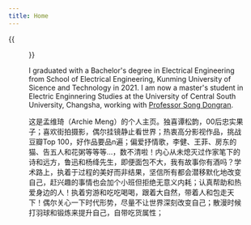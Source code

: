 ```yaml
---
title: Home
---
```


{{<figure src="/image/Myself.jpg" caption="Mount Emei Scenic Area, including Leshan Grand Buddha Scenic Area. Photo by my sister in December 2022." width="520">}}

I graduated with a Bachelor's degree in Electrical Engineering from School of Electrical Engineering, Kunming University of Sicence and Technology in 2021.  I am now a master's student in Electric Enginnering Studies at the University of Central South University, Changsha, working with [Professor Song Dongran](https://faculty.csu.edu.cn/songdongran1/zh_CN/index.htm). 

这是孟维琦（Archie Meng）的个人主页。独喜谭松韵，00后忠实果子；喜欢街拍摄影，偶尔挂镜静止看世界；热衷高分影视作品，挑战豆瓣Top 100，好作品要品n遍；偏爱抒情歌，李健、王菲、房东的猫、告五人和花粥等等等…，数不清啦！内心从未熄灭过作家笔下的诗和远方，鲁迅和杨绛先生，即便面包不大，我有故事你有酒吗？学术路上，执着于过程的美好而非结果，坚信所有都会潜移默化地改变自己，赶兴趣的事情也会加个小班但拒绝无意义内耗；认真帮助和热爱身边的人！执着穷游和吃吃喝喝，跟着大自然，带着人和包走天下！偶尔关心一下时代形势，尽量不让世界深刻改变自己；散漫时候打羽球和锻炼来提升自己，自带吃货属性；
